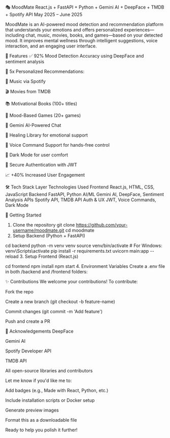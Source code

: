 
🎭 MoodMate
React.js + FastAPI + Python + Gemini AI + DeepFace + TMDB + Spotify API
May 2025 – June 2025

MoodMate is an AI-powered mood detection and recommendation platform that understands your emotions and offers personalized experiences—including chat, music, movies, books, and games—based on your detected mood. It improves mental wellness through intelligent suggestions, voice interaction, and an engaging user interface.

🧠 Features
✅ 92% Mood Detection Accuracy using DeepFace and sentiment analysis

🎯 5x Personalized Recommendations:

🎵 Music via Spotify

🎬 Movies from TMDB

📚 Motivational Books (100+ titles)

🧩 Mood-Based Games (20+ games)

💬 Gemini AI-Powered Chat

🧘 Healing Library for emotional support

🎤 Voice Command Support for hands-free control

🌙 Dark Mode for user comfort

🔐 Secure Authentication with JWT

📈 +40% Increased User Engagement

🛠️ Tech Stack
Layer	Technologies Used
Frontend	React.js, HTML, CSS, JavaScript
Backend	FastAPI, Python
AI/ML	Gemini AI, DeepFace, Sentiment Analysis
APIs	Spotify API, TMDB API
Auth & UX	JWT, Voice Commands, Dark Mode

🚀 Getting Started
1. Clone the repository
git clone https://github.com/your-username/moodmate.git
cd moodmate
2. Setup Backend (Python + FastAPI)

cd backend
python -m venv venv
source venv/bin/activate  # For Windows: venv\Scripts\activate
pip install -r requirements.txt
uvicorn main:app --reload
3. Setup Frontend (React.js)

cd frontend
npm install
npm start
4. Environment Variables
Create a .env file in both /backend and /frontend folders:


✨ Contributions
We welcome your contributions!
To contribute:

Fork the repo

Create a new branch (git checkout -b feature-name)

Commit changes (git commit -m 'Add feature')

Push and create a PR


🙏 Acknowledgements
DeepFace

Gemini AI

Spotify Developer API

TMDB API

All open-source libraries and contributors

Let me know if you'd like me to:

Add badges (e.g., Made with React, Python, etc.)

Include installation scripts or Docker setup

Generate preview images

Format this as a downloadable file

Ready to help you polish it further!









